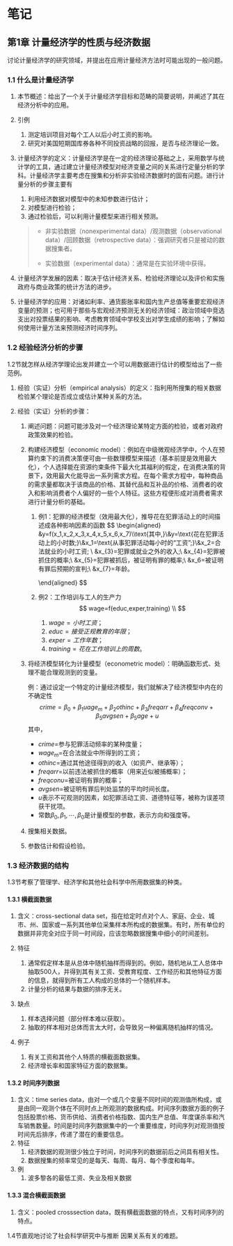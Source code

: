 # 笔记

## 第1章 计量经济学的性质与经济数据

讨论计量经济学的研究领域，并提出在应用计量经济方法时可能出现的一般问题。

### 1.1 什么是计量经济学

1. 本节概述：给出了一个关于计量经济学目标和范畴的简要说明，并阐述了其在经济分析中的应用。

2. 引例

   1. 测定培训项目对每个工人以后小时工资的影响。
   2. 研究对美国短期国库券各种不同投资战略的回报，是否与经济理论一致。

3. 计量经济学的定义：计量经济学是在一定的经济理论基础之上，采用数学与统计学的工具，通过建立计量经济模型对经济变量之间的关系进行定量分析的学科。计量经济学主要考虑在搜集和分析非实验经济数据时的固有问题。进行计量分析的步骤主要有

   1. 利用经济数据对模型中的未知参数进行估计；
   2. 对模型进行检验；
   3. 通过检验后，可以利用计量模型来进行相关预测。

   > + 非实验数据（nonexperimental data）/观测数据（observational data）/回顾数据（retrospective data）：强调研究者只是被动的数据搜集者。
   >
   > + 实验数据（experimental data）：通常是在实验环境中获得。

4. 计量经济学发展的因素：取决于估计经济关系、检验经济理论以及评价和实施政府与商业政策的统计方法的进步。

5. 计量经济学的应用：对诸如利率、通货膨胀率和国内生产总值等重要宏观经济变量的预测；也可用于那些与宏观经济预测无关的经济领域：政治领域中竞选支出对投票结果的影响、考虑教育领域中学校支出对学生成绩的影响；了解如何使用计量方法来预测经济时间序列。

### 1.2 经验经济分析的步骤

1.2节就怎样从经济学理论出发并建立一个可以用数据进行估计的模型给出了一些范例。

1. 经验（实证）分析（empirical analysis）的定义：指利用所搜集的相关数据检验某个理论是否成立或估计某种关系的方法。

2. 经验（实证）分析的步骤：
   1. 阐述问题：问题可能涉及对一个经济理论某特定方面的检验，或者对政府政策效果的检验。
   
   2. 构建经济模型（economic model）：例如在中级微观经济学中，个人在预算约束下的消费决策便可由一些数理模型来描述（基本前提是效用最大化），个人选择能在资源约束条件下最大化其福利的假定，在消费决策的背景下，效用最大化能导出一系列需求方程。在每个需求方程中，每种商品的需求量都取决于该商品的价格、其替代品和互补品的价格、消费者的收入和影响消费者个人偏好的一些个人特征。这些方程便形成对消费者需求进行计量分析的基础。

      1. 例1：犯罪的经济模型（效用最大化），推导花在犯罪活动上的时间描述成各种影响因素的函数
         $$
         \begin{aligned}
         &y=f(x_1,x_2,x_3,x_4,x_5,x_6,x_7)\\\text{其中,}\\&y=\text{花在犯罪活动上的小时数;}\\&x_1=\text{从事犯罪活动每小时的“工资”;}\\&x_2=合法就业的小时工资; \\
         &x_{3}=犯罪或就业之外的收入;\\
         &x_{4}=犯罪被抓住的概率;\\
         &x_{5}=犯罪被抓后，被证明有罪的概率;\\
         &x_6=被证明有罪后预期的宣判;\\
         &x_{7}=年龄。
         
         
         \end{aligned}
         $$
   
      2. 例2：工作培训与工人的生产力
         $$
         wage=f(educ,exper,training) \\
         $$
   
         1. $wage=小时工资$；
         2. $educ=接受正规教育的年限$；
         3. $exper=工作年数$；
         4. $training=花在工作培训上的周数$。
   
   3. 将经济模型转化为计量模型（econometric model）：明确函数形式、处理不能合理观测到的变量。
   
      例：通过设定一个特定的计量经济模型，我们就解决了经济模型中内在的不确定性
      $$
      crime= β_0 +β_1 uage_m +β_2 othinc +β_3 freqarr +β_4 freqconv +β_5 avgsen +β_5 age + u
      $$
      其中，
   
      + $crime$=参与犯罪活动频率的某种度量；
      + $wage_m$=在合法就业中所得到的工资； 
      + $othinc$=通过其他途径得到的收入（如资产、继承等）；
      + $freqarr$=以前违法被抓住的概率（用来近似被捕概率）；
      + $freqcon\upsilon$=被证明有罪的概率；
      + $avgsen$=被证明有罪后判处监禁的平均时间长度。
      + $u$表示不可观测的因素，如犯罪活动工资、道德特征等，被称为误差项获干扰项。
      + 常数$\beta_0,\beta_1,\cdots,\beta_0$是计量模型的参数，表示方向和强度等。
   
   4. 搜集相关数据。
   
   5. 参数估计和假设检验。

### 1.3 经济数据的结构

1.3节考察了管理学、经济学和其他社会科学中所用数据集的种类。

#### 1.3.1 横截面数据

1. 含义：cross-sectional data set，指在给定时点对个人、家庭、企业、城市、州、国家或一系列其他单位采集样本所构成的数据集。有时，所有单位的数据并非完全对应于同一时间段，应该忽略数据搜集中细小的时间差别。

2. 特征

   1. 通常假定样本是从总体中随机抽样而得到的。例如，随机地从工人总体中抽取500人，并得到其有关工资、受教育程度、工作经历和其他特征方面的信息，就得到所有工人构成的总体的一个随机样本。
   2. 计量分析的结果与数据的排序无关。

3. 缺点

   1. 样本选择问题（部分样本难以获取）。
   2. 抽取的样本相对总体而言太大时，会导致另一种偏离随机抽样的情况。

4. 例子

   1. 有关工资和其他个人特质的横截面数据集。
   2. 经济增长率和国家特征方面的数据集。


#### 1.3.2 时间序列数据

1. 含义：time series data，由对一个或几个变量不同时间的观测值所构成，或是由同一观测个体在不同时点上所观测的数据构成。时间序列数据方面的例子包括股票价格、货币供给、消费者价格指数、国内生产总值、年度谋杀率和汽车销售数量。时间是时间序列数据集中的一个重要维度，时间序列对观测值按时间先后排序，传递了潜在的重要信息。
2. 特征
   1. 经济数据的观测很少独立于时间，时间序列的数据前后之间具有相关性。
   2. 数据搜集的频率常见的是每天、每周、每月、每个季度和每年。
3. 例
   1. 波多黎各的最低工资、失业及相关数据


#### 1.3.3 混合横截面数据

1. 含义：pooled cross­section data，既有横截面数据的特点，又有时间序列的特点。







1.4节直观地讨论了社会科学研究中与推断 因果关系有关的难题。















